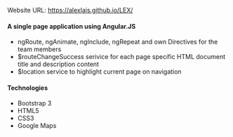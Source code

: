 
Website URL: https://alexlais.github.io/LEX/
<h4>A single page application using Angular.JS</h4>
<ul>
<li>ngRoute, ngAnimate, ngInclude, ngRepeat and own Directives for the team members</li>
<li>$routeChangeSuccess serivice for each page specific HTML document title and description content</li>
<li>$location service to highlight current page on navigation</li>
</ul>
<h4>Technologies</h4>
<ul>
<li>Bootstrap 3</li>
<li>HTML5</li>
<li>CSS3</li>
<li>Google Maps</li>
</ul>